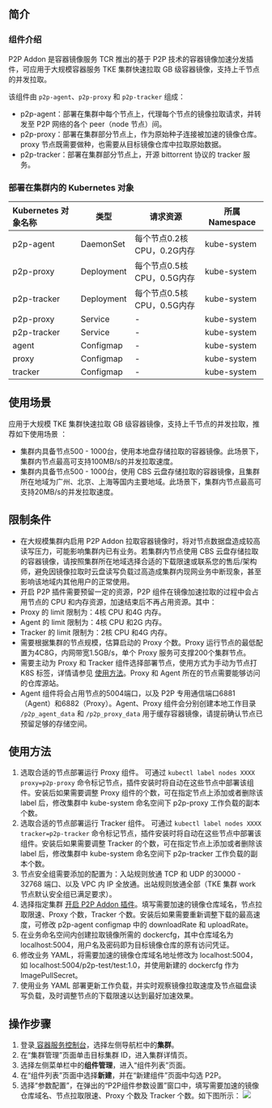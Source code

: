 ## 简介 

### 组件介绍
P2P Addon 是容器镜像服务 TCR 推出的基于 P2P 技术的容器镜像加速分发插件，可应用于大规模容器服务 TKE 集群快速拉取 GB 级容器镜像，支持上千节点的并发拉取。

该组件由 `p2p-agent`、`p2p-proxy` 和 `p2p-tracker` 组成：
- p2p-agent：部署在集群中每个节点上，代理每个节点的镜像拉取请求，并转发至 P2P 网络的各个 peer（node 节点）间。
- p2p-proxy：部署在集群部分节点上，作为原始种子连接被加速的镜像仓库。proxy 节点既需要做种，也需要从目标镜像仓库中拉取原始数据。
- p2p-tracker：部署在集群部分节点上，开源 bittorrent 协议的 tracker 服务。

### 部署在集群内的 Kubernetes 对象

| Kubernetes 对象名称 | 类型       | 请求资源                     | 所属 Namespace |
| :----------------- | ---------- | ---------------------------- | -------------- |
| p2p-agent          | DaemonSet  | 每个节点0.2核 CPU，0.2G内存 | kube-system    |
| p2p-proxy          | Deployment | 每个节点0.5核 CPU，0.5G内存   | kube-system    |
| p2p-tracker        | Deployment | 每个节点0.5核 CPU，0.5G内存   | kube-system    |
| p2p-proxy          | Service    | -                            | kube-system    |
| p2p-tracker        | Service    | -                            | kube-system    |
| agent              | Configmap  | -                            | kube-system    |
| proxy              | Configmap  | -                            | kube-system    |
| tracker            | Configmap  | -                            | kube-system    |

## 使用场景 

应用于大规模 TKE 集群快速拉取 GB 级容器镜像，支持上千节点的并发拉取，推荐如下使用场景 ：
- 集群内具备节点500 - 1000台，使用本地盘存储拉取的容器镜像。此场景下，集群内节点最高可支持100MB/s的并发拉取速度。
- 集群内具备节点500 - 1000台，使用 CBS 云盘存储拉取的容器镜像，且集群所在地域为广州、北京、上海等国内主要地域。此场景下，集群内节点最高可支持20MB/s的并发拉取速度。

## 限制条件
- 在大规模集群内启用 P2P Addon 拉取容器镜像时，将对节点数据盘造成较高读写压力，可能影响集群内已有业务。若集群内节点使用 CBS 云盘存储拉取的容器镜像，请按照集群所在地域选择合适的下载限速或联系您的售后/架构师，避免因镜像拉取时云盘读写负载过高造成集群内现网业务中断现象，甚至影响该地域内其他用户的正常使用。
- 开启 P2P 插件需要预留一定的资源，P2P 组件在镜像加速拉取的过程中会占用节点的 CPU 和内存资源，加速结束后不再占用资源。其中：
 - Proxy 的 limit 限制为：4核 CPU 和4G 内存。
 - Agent 的 limit 限制为：4核 CPU 和2G 内存。
 - Tracker 的 limit 限制为：2核 CPU 和4G 内存。
- 需要根据集群的节点规模，估算启动的 Proxy 个数。Proxy 运行节点的最低配置为4C8G，内网带宽1.5GB/s，单个 Proxy 服务可支撑200个集群节点。
- 需要主动为 Proxy 和 Tracker 组件选择部署节点，使用方式为手动为节点打 K8S 标签，详情请参见 [使用方法](#Instructions)。Proxy 和 Agent 所在的节点需要能够访问的仓库源站。
- Agent 组件将会占用节点的5004端口，以及 P2P 专用通信端口6881（Agent）和6882（Proxy）。Agent、Proxy 组件会分别创建本地工作目录 `/p2p_agent_data` 和 `/p2p_proxy_data` 用于缓存容器镜像，请提前确认节点已预留足够的存储空间。





## 使用方法[](id:Instructions)
1. 选取合适的节点部署运行 Proxy 组件。
可通过 `kubectl label nodes XXXX proxy=p2p-proxy` 命令标记节点，插件安装时将自动在这些节点中部署该组件。安装后如果需要调整 Proxy 组件的个数，可在指定节点上添加或者删除该 label 后，修改集群中 kube-system 命名空间下 p2p-proxy 工作负载的副本个数。
2. 选取合适的节点部署运行 Tracker 组件。
可通过 `kubectl label nodes XXXX tracker=p2p-tracker` 命令标记节点，插件安装时将自动在这些节点中部署该组件。安装后如果需要调整 Tracker 的个数，可在指定节点上添加或者删除该 label 后，修改集群中 kube-system 命名空间下 p2p-tracker 工作负载的副本个数。
3. 节点安全组需要添加的配置为：入站规则放通 TCP 和 UDP 的30000 - 32768 端口、以及 VPC 内 IP 全放通。出站规则放通全部（TKE 集群 work 节点默认安全组已满足要求）。
4. 选择指定集群 [开启 P2P Addon 插件](#start)。填写需要加速的镜像仓库域名，节点拉取限速、Proxy 个数，Tracker 个数。安装后如果需要重新调整下载的最高速度，可修改 p2p-agent configmap 中的 downloadRate 和 uploadRate。
5. 在业务命名空间内创建拉取镜像所需的 dockercfg，其中仓库域名为 localhost:5004，用户名及密码即为目标镜像仓库的原有访问凭证。
6. 修改业务 YAML，将需要加速的镜像仓库域名地址修改为 localhost:5004，如 localhost:5004/p2p-test/test:1.0，并使用新建的 dockercfg 作为 ImagePullSecret。
7. 使用业务 YAML 部署更新工作负载，并实时观察镜像拉取速度及节点磁盘读写负载，及时调整节点的下载限速以达到最好加速效果。






## 操作步骤[](id:start)
1. 登录[ 容器服务控制台](https://console.cloud.tencent.com/tke2)，选择左侧导航栏中的**集群**。
2. 在“集群管理”页面单击目标集群 ID，进入集群详情页。
3. 选择左侧菜单栏中的**组件管理**，进入“组件列表”页面。
4. 在“组件列表”页面中选择**新建**，并在“新建组件”页面中勾选 P2P。
5. 选择“参数配置”，在弹出的“P2P组件参数设置”窗口中，填写需要加速的镜像仓库域名、节点拉取限速、Proxy 个数及 Tracker 个数。如下图所示：
![](https://main.qcloudimg.com/raw/2651ee1a5d38d789a7675ce0c8bc614a.png)
